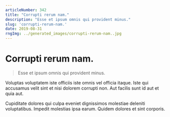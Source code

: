 ```yaml
---
articleNumber: 342
title: "Corrupti rerum nam."
description: "Esse et ipsum omnis qui provident minus."
slug: 'corrupti-rerum-nam.'
date: 2019-08-31
rngImg: ../generated_images/corrupti-rerum-nam..jpg
---
```


# Corrupti rerum nam.

> Esse et ipsum omnis qui provident minus.

Voluptas voluptatem iste officiis iste omnis vel officia itaque. Iste qui accusamus velit sint et nisi dolorem corrupti non. Aut facilis sunt id aut et quia aut.
 Cupiditate dolores qui culpa eveniet dignissimos molestiae deleniti voluptatibus. Impedit molestias ipsa earum. Quidem dolores et sint corporis.
